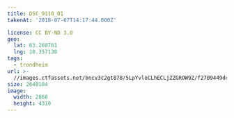 ```yaml
---
title: DSC_9110_01
takenAt: '2018-07-07T14:17:44.000Z'

license: CC BY-ND 3.0
geo:
  lat: 63.260761
  lng: 10.357138
tags:
  - trondheim
url: >-
  //images.ctfassets.net/bncv3c2gt878/5LpYvloCLhECLjZZGROW9Z/f2709449dc3d633b490b8d5ae4de4f0f/dsc_9110_01_42544870124_o
size: 2640104
image:
  width: 2868
  height: 4310
---
```

